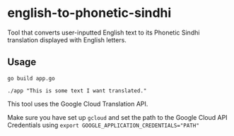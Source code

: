 # english-to-phonetic-sindhi
Tool that converts user-inputted English text to its Phonetic Sindhi translation displayed with English letters.

## Usage

`go build app.go`

`./app "This is some text I want translated."`

This tool uses the Google Cloud Translation API.

Make sure you have set up `gcloud` and set the path to the Google Cloud API Credentials using `export GOOGLE_APPLICATION_CREDENTIALS="PATH"`